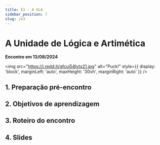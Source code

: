 ```yaml
---
title: E3 - A ULA
sidebar_position: 7
slug: /e3
---
```


# A Unidade de Lógica e Artimética

**Encontro em 13/08/2024**

<img 
  src="https://i.redd.it/gfcuj54lvtx21.jpg"
  alt="Puck!"
  style={{ 
    display: 'block',
    marginLeft: 'auto',
    maxHeight: '30vh',
    marginRight: 'auto'
  }} 
/>
<br/>


## 1. Preparação pré-encontro


## 2. Objetivos de aprendizagem


## 3. Roteiro do encontro


## 4. Slides
